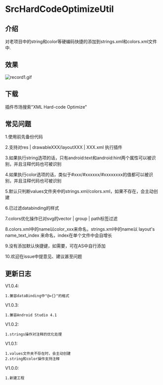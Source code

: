 # SrcHardCodeOptimizeUtil

## 介绍

对老项目中的string和color等硬编码快捷的添加到strings.xml和colors.xml文件中.

## 效果

![record1.gif](https://github.com/bauer-bao/SrcHardCodeOptimizeUtil/blob/master/screenshoots/record1.gif)

## 下载

插件市场搜索"XML Hard-code Optimize"

## 常见问题

1.使用前先备份代码

2.支持对res | drawableXXX/layoutXXX | XXX.xml 执行插件

3.如果执行string选项的话，只有android:text和android:hint两个属性可以被识别，并且注释代码也可被识别

4.如果执行color选项的话，类似于#xxx/#xxxxxx/#xxxxxxxx的值都可以被识别，并且注释代码也可被识别

5.默认只判断values文件夹中的strings.xml/colors.xml，如果不存在，会主动创建

6.已过滤databinding的样式

7.colors优化操作已对svg的vector | group | path标签过滤

8.colors.xml中的name以color_xxx来命名，strings.xml中的name以 layout's name_text_index 来命名，index在单个文件中会自增长

9.没有添加默认快捷键，如需要，可在AS中自行添加

10.欢迎在issue中提意见、建议甚至问题

## 更新日志

V1.0.4:

    1.兼容dataBinding中"@={}"的格式

V1.0.3:
    
    1.兼容Android Studio 4.1

V1.0.2:
    
    1.strings操作对注释的优化处理

V1.0.1: 

    1.values文件夹不存在时，会主动创建
    2.string和color操作支持注释

V1.0.0: 

    1.新建工程
